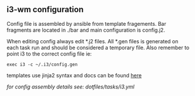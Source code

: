 i3-wm configuration
---
Config file is assembled by ansible from template fragements.
Bar fragments are located in ./bar and main configuration is config.j2.

When editing config always edit \*.j2 files. All \*.gen files is generated on each task run and should be considered a temporary file. Also remember to point i3 to the correct config file ie:
```shell
exec i3 -c ~/.i3/config.gen
```
templates use jinja2 syntax and docs can be found [here](http://jinja.pocoo.org/docs/dev/templates/#)

*for config assembly details see: dotfiles/tasks/i3.yml*
